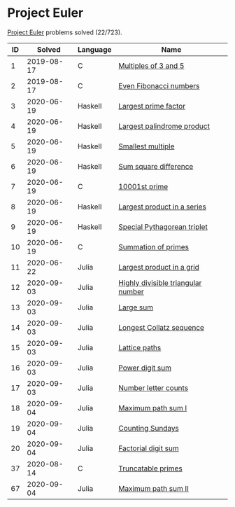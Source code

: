<!-- SPDX-License-Identifier: X11 -->
# Project Euler

[Project Euler](https://projecteuler.net/) problems solved (22/723).

| ID  | Solved     | Language | Name
| --- | ---        | ---      | ---
| 1   | 2019-08-17 | C        | [Multiples of 3 and 5](https://projecteuler.net/problem=1)
| 2   | 2019-08-17 | C        | [Even Fibonacci numbers](https://projecteuler.net/problem=2)
| 3   | 2020-06-19 | Haskell  | [Largest prime factor](https://projecteuler.net/problem=3)
| 4   | 2020-06-19 | Haskell  | [Largest palindrome product](https://projecteuler.net/problem=4)
| 5   | 2020-06-19 | Haskell  | [Smallest multiple](https://projecteuler.net/problem=5)
| 6   | 2020-06-19 | Haskell  | [Sum square difference](https://projecteuler.net/problem=6)
| 7   | 2020-06-19 | C        | [10001st prime](https://projecteuler.net/problem=7)
| 8   | 2020-06-19 | Haskell  | [Largest product in a series](https://projecteuler.net/problem=8)
| 9   | 2020-06-19 | Haskell  | [Special Pythagorean triplet](https://projecteuler.net/problem=9)
| 10  | 2020-06-19 | C        | [Summation of primes](https://projecteuler.net/problem=10)
| 11  | 2020-06-22 | Julia    | [Largest product in a grid](https://projecteuler.net/problem=11)
| 12  | 2020-09-03 | Julia    | [Highly divisible triangular number](https://projecteuler.net/problem=12)
| 13  | 2020-09-03 | Julia    | [Large sum](https://projecteuler.net/problem=13)
| 14  | 2020-09-03 | Julia    | [Longest Collatz sequence](https://projecteuler.net/problem=14)
| 15  | 2020-09-03 | Julia    | [Lattice paths](https://projecteuler.net/problem=15)
| 16  | 2020-09-03 | Julia    | [Power digit sum](https://projecteuler.net/problem=16)
| 17  | 2020-09-03 | Julia    | [Number letter counts](https://projecteuler.net/problem=17)
| 18  | 2020-09-04 | Julia    | [Maximum path sum I](https://projecteuler.net/problem=18)
| 19  | 2020-09-04 | Julia    | [Counting Sundays](https://projecteuler.net/problem=19)
| 20  | 2020-09-04 | Julia    | [Factorial digit sum](https://projecteuler.net/problem=20)
| 37  | 2020-08-14 | C        | [Truncatable primes](https://projecteuler.net/problem=37)
| 67  | 2020-09-04 | Julia    | [Maximum path sum II](https://projecteuler.net/problem=67)
